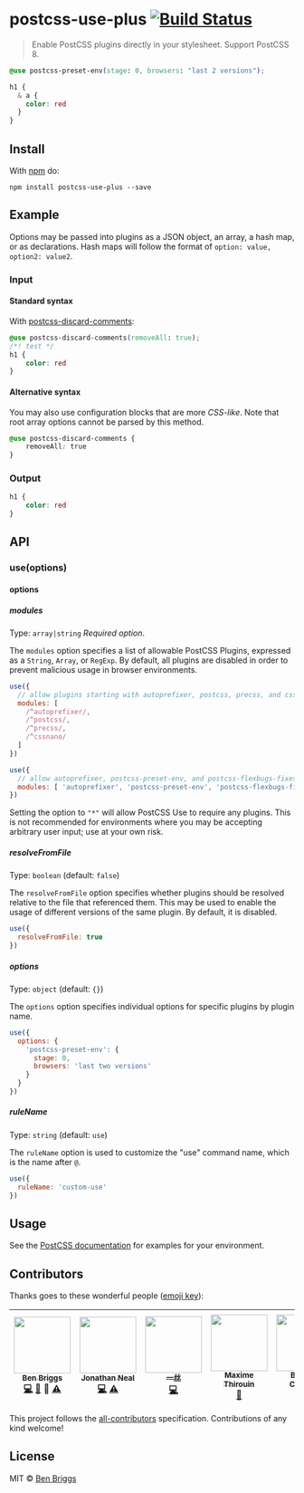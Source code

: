# postcss-use-plus [![Build Status](https://github.com/hex-ci/postcss-use-plus/actions/workflows/ci.yml/badge.svg)](https://github.com/hex-ci/postcss-use-plus/actions/workflows/ci.yml)

> Enable PostCSS plugins directly in your stylesheet. Support PostCSS 8.

```css
@use postcss-preset-env(stage: 0, browsers: "last 2 versions");

h1 {
  & a {
    color: red
  }
}
```

## Install

With [npm](https://npmjs.org/package/postcss-use-plus) do:

```
npm install postcss-use-plus --save
```

## Example

Options may be passed into plugins as a JSON object, an array, a hash map, or
as declarations. Hash maps will follow the format of
`option: value, option2: value2`.

### Input

#### Standard syntax

With [postcss-discard-comments]:

```css
@use postcss-discard-comments(removeAll: true);
/*! test */
h1 {
    color: red
}
```

#### Alternative syntax

You may also use configuration blocks that are more *CSS-like*. Note that root
array options cannot be parsed by this method.

```css
@use postcss-discard-comments {
    removeAll: true
}
```

### Output

```css
h1 {
    color: red
}
```

## API

### use(options)

#### options

##### modules

Type: `array|string`
*Required option*.

The `modules` option specifies a list of allowable PostCSS Plugins, expressed
as a `String`, `Array`, or `RegExp`. By default, all plugins are disabled in
order to prevent malicious usage in browser environments.

```js
use({
  // allow plugins starting with autoprefixer, postcss, precss, and cssnano
  modules: [
    /^autoprefixer/,
    /^postcss/,
    /^precss/,
    /^cssnano/
  ]
})
```

```js
use({
  // allow autoprefixer, postcss-preset-env, and postcss-flexbugs-fixes
  modules: [ 'autoprefixer', 'postcss-preset-env', 'postcss-flexbugs-fixes' ]
})
```

Setting the option to `"*"` will allow PostCSS Use to require any plugins. This
is not recommended for environments where you may be accepting arbitrary user
input; use at your own risk.

##### resolveFromFile

Type: `boolean` (default: `false`)

The `resolveFromFile` option specifies whether plugins should be resolved
relative to the file that referenced them. This may be used to enable the usage
of different versions of the same plugin. By default, it is disabled.

```js
use({
  resolveFromFile: true
})
```

##### options

Type: `object` (default: `{}`)

The `options` option specifies individual options for specific plugins by
plugin name.

```js
use({
  options: {
    'postcss-preset-env': {
      stage: 0,
      browsers: 'last two versions'
    }
  }
})
```

##### ruleName

Type: `string` (default: `use`)

The `ruleName` option is used to customize the "use" command name, which is the name after `@`.

```js
use({
  ruleName: 'custom-use'
})
```

## Usage

See the [PostCSS documentation](https://github.com/postcss/postcss#usage) for
examples for your environment.

## Contributors

Thanks goes to these wonderful people ([emoji key](https://github.com/kentcdodds/all-contributors#emoji-key)):

<!-- ALL-CONTRIBUTORS-LIST:START - Do not remove or modify this section -->
| [<img src="https://avatars.githubusercontent.com/u/1282980?v=3" width="100px;"/><br /><sub>Ben Briggs</sub>](http://beneb.info)<br />[💻](https://github.com/postcss/postcss-use/commits?author=ben-eb) [📖](https://github.com/postcss/postcss-use/commits?author=ben-eb) 👀 [⚠️](https://github.com/postcss/postcss-use/commits?author=ben-eb) | [<img src="https://avatars.githubusercontent.com/u/188426?v=3" width="100px;"/><br /><sub>Jonathan Neal</sub>](//jonathantneal.com)<br />[💻](https://github.com/postcss/postcss-use/commits?author=jonathantneal) [⚠️](https://github.com/postcss/postcss-use/commits?author=jonathantneal) | [<img src="https://avatars.githubusercontent.com/u/2784308?v=3" width="100px;"/><br /><sub>一丝</sub>](www.iyunlu.com/view)<br />[💻](https://github.com/postcss/postcss-use/commits?author=yisibl) | [<img src="https://avatars.githubusercontent.com/u/157534?v=3" width="100px;"/><br /><sub>Maxime Thirouin</sub>](https://moox.io/)<br />[📖](https://github.com/postcss/postcss-use/commits?author=MoOx) | [<img src="https://avatars.githubusercontent.com/u/5635476?v=3" width="100px;"/><br /><sub>Bogdan Chadkin</sub>](https://github.com/TrySound)<br />[📖](https://github.com/postcss/postcss-use/commits?author=TrySound) 👀 | [<img src="https://avatars.githubusercontent.com/u/48200?v=3" width="100px;"/><br /><sub>Espen Hovlandsdal</sub>](https://espen.codes/)<br />[💻](https://github.com/postcss/postcss-use/commits?author=rexxars) [⚠️](https://github.com/postcss/postcss-use/commits?author=rexxars) | [<img src="https://avatars.githubusercontent.com/u/19343?v=3" width="100px;"/><br /><sub>Andrey Sitnik</sub>](http://sitnik.ru)<br />👀 |
| :---: | :---: | :---: | :---: | :---: | :---: | :---: |
<!-- ALL-CONTRIBUTORS-LIST:END -->

This project follows the [all-contributors] specification. Contributions of
any kind welcome!

## License

MIT © [Ben Briggs](http://beneb.info)


[all-contributors]: https://github.com/kentcdodds/all-contributors
[ci]:      https://travis-ci.org/postcss/postcss-use
[postcss]: https://github.com/postcss/postcss
[postcss-discard-comments]: https://github.com/ben-eb/postcss-discard-comments
